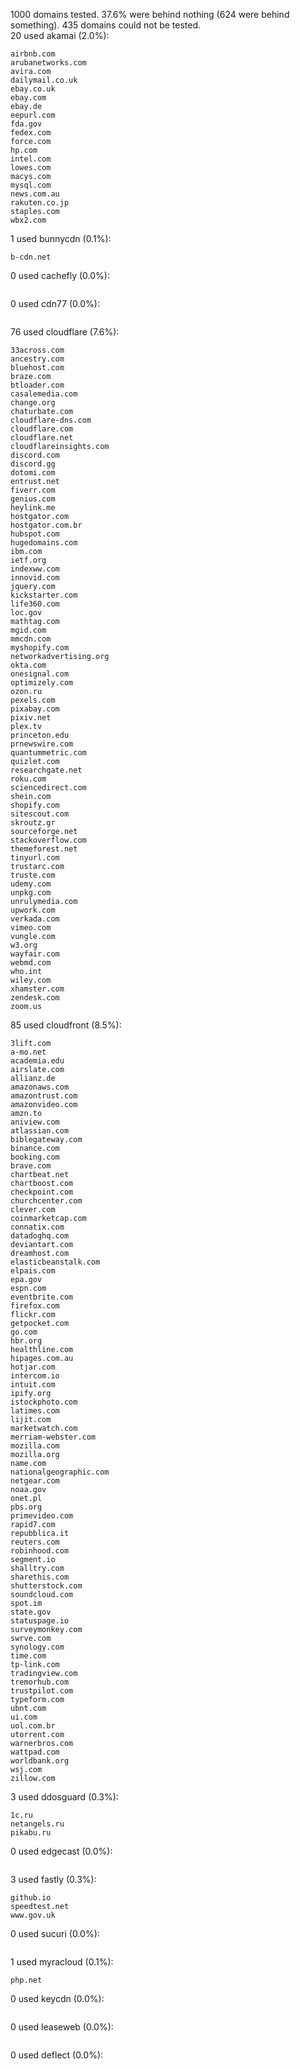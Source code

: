 1000 domains tested. 37.6% were behind nothing (624 were behind something). 435 domains could not be tested.<br>
20 used akamai (2.0%):
```
airbnb.com
arubanetworks.com
avira.com
dailymail.co.uk
ebay.co.uk
ebay.com
ebay.de
eepurl.com
fda.gov
fedex.com
force.com
hp.com
intel.com
lowes.com
macys.com
mysql.com
news.com.au
rakuten.co.jp
staples.com
wbx2.com
```

1 used bunnycdn (0.1%):
```
b-cdn.net
```

0 used cachefly (0.0%):
```

```

0 used cdn77 (0.0%):
```

```

76 used cloudflare (7.6%):
```
33across.com
ancestry.com
bluehost.com
braze.com
btloader.com
casalemedia.com
change.org
chaturbate.com
cloudflare-dns.com
cloudflare.com
cloudflare.net
cloudflareinsights.com
discord.com
discord.gg
dotomi.com
entrust.net
fiverr.com
genius.com
heylink.me
hostgator.com
hostgator.com.br
hubspot.com
hugedomains.com
ibm.com
ietf.org
indexww.com
innovid.com
jquery.com
kickstarter.com
life360.com
loc.gov
mathtag.com
mgid.com
mmcdn.com
myshopify.com
networkadvertising.org
okta.com
onesignal.com
optimizely.com
ozon.ru
pexels.com
pixabay.com
pixiv.net
plex.tv
princeton.edu
prnewswire.com
quantummetric.com
quizlet.com
researchgate.net
roku.com
sciencedirect.com
shein.com
shopify.com
sitescout.com
skroutz.gr
sourceforge.net
stackoverflow.com
themeforest.net
tinyurl.com
trustarc.com
truste.com
udemy.com
unpkg.com
unrulymedia.com
upwork.com
verkada.com
vimeo.com
vungle.com
w3.org
wayfair.com
webmd.com
who.int
wiley.com
xhamster.com
zendesk.com
zoom.us
```

85 used cloudfront (8.5%):
```
3lift.com
a-mo.net
academia.edu
airslate.com
allianz.de
amazonaws.com
amazontrust.com
amazonvideo.com
amzn.to
aniview.com
atlassian.com
biblegateway.com
binance.com
booking.com
brave.com
chartbeat.net
chartboost.com
checkpoint.com
churchcenter.com
clever.com
coinmarketcap.com
connatix.com
datadoghq.com
deviantart.com
dreamhost.com
elasticbeanstalk.com
elpais.com
epa.gov
espn.com
eventbrite.com
firefox.com
flickr.com
getpocket.com
go.com
hbr.org
healthline.com
hipages.com.au
hotjar.com
intercom.io
intuit.com
ipify.org
istockphoto.com
latimes.com
lijit.com
marketwatch.com
merriam-webster.com
mozilla.com
mozilla.org
name.com
nationalgeographic.com
netgear.com
noaa.gov
onet.pl
pbs.org
primevideo.com
rapid7.com
repubblica.it
reuters.com
robinhood.com
segment.io
shalltry.com
sharethis.com
shutterstock.com
soundcloud.com
spot.im
state.gov
statuspage.io
surveymonkey.com
swrve.com
synology.com
time.com
tp-link.com
tradingview.com
tremorhub.com
trustpilot.com
typeform.com
ubnt.com
ui.com
uol.com.br
utorrent.com
warnerbros.com
wattpad.com
worldbank.org
wsj.com
zillow.com
```

3 used ddosguard (0.3%):
```
1c.ru
netangels.ru
pikabu.ru
```

0 used edgecast (0.0%):
```

```

3 used fastly (0.3%):
```
github.io
speedtest.net
www.gov.uk
```

0 used sucuri (0.0%):
```

```

1 used myracloud (0.1%):
```
php.net
```

0 used keycdn (0.0%):
```

```

0 used leaseweb (0.0%):
```

```

0 used deflect (0.0%):
```

```
